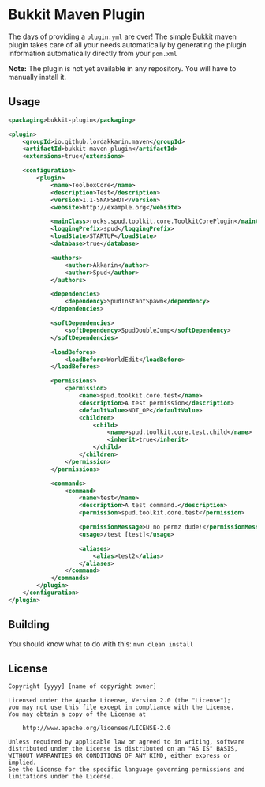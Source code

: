 Bukkit Maven Plugin
===================
The days of providing a ```plugin.yml``` are over! The simple Bukkit maven plugin takes care of all your needs
automatically by generating the plugin information automatically directly from your ```pom.xml```

**Note:** The plugin is not yet available in any repository. You will have to manually install it.

Usage
-----
```xml
<packaging>bukkit-plugin</packaging>

<plugin>
	<groupId>io.github.lordakkarin.maven</groupId>
	<artifactId>bukkit-maven-plugin</artifactId>
	<extensions>true</extensions>

	<configuration>
		<plugin>
			<name>ToolboxCore</name>
			<description>Test</description>
			<version>1.1-SNAPSHOT</version>
			<website>http://example.org</website>

			<mainClass>rocks.spud.toolkit.core.ToolkitCorePlugin</mainClass>
			<loggingPrefix>spud</loggingPrefix>
			<loadState>STARTUP</loadState>
			<database>true</database>

			<authors>
				<author>Akkarin</author>
				<author>Spud</author>
			</authors>

			<dependencies>
				<dependency>SpudInstantSpawn</dependency>
			</dependencies>

			<softDependencies>
				<softDependency>SpudDoubleJump</softDependency>
			</softDependencies>

			<loadBefores>
				<loadBefore>WorldEdit</loadBefore>
			</loadBefores>

			<permissions>
				<permission>
					<name>spud.toolkit.core.test</name>
					<description>A test permission</description>
					<defaultValue>NOT_OP</defaultValue>
					<children>
						<child>
							<name>spud.toolkit.core.test.child</name>
							<inherit>true</inherit>
						</child>
					</children>
				</permission>
			</permissions>

			<commands>
				<command>
					<name>test</name>
					<description>A test command.</description>
					<permission>spud.toolkit.core.test</permission>

					<permissionMessage>U no permz dude!</permissionMessage>
					<usage>/test [test]</usage>

					<aliases>
						<alias>test2</alias>
					</aliases>
				</command>
			</commands>
		</plugin>
	</configuration>
</plugin>
```

Building
--------
You should know what to do with this: ```mvn clean install```

License
-------
```
Copyright [yyyy] [name of copyright owner]

Licensed under the Apache License, Version 2.0 (the "License");
you may not use this file except in compliance with the License.
You may obtain a copy of the License at

	http://www.apache.org/licenses/LICENSE-2.0

Unless required by applicable law or agreed to in writing, software
distributed under the License is distributed on an "AS IS" BASIS,
WITHOUT WARRANTIES OR CONDITIONS OF ANY KIND, either express or implied.
See the License for the specific language governing permissions and
limitations under the License.
```